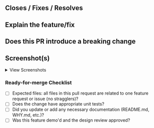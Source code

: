 <!--
Follow the steps to create the PR:

Subject: "feat/fix/docs(#issue_id): <PR Subject>"
Assignees: "Developers"
Projects: ""
-->

## Closes / Fixes / Resolves

<!-- Comman separated list of GitHub Issue ID(s) -->

## Explain the feature/fix

<!-- Provide a clear explaination of the feature/fix implemented -->

## Does this PR introduce a breaking change

<!-- Yes/No -->

<!-- If this PR contains a breaking change, please describe the impact and migration path for existing applications here. -->

## Screenshot(s)

<!-- If applicable, add screenshots to help explain your problem. -->

<details>
<summary>View Screenshots</summary>

<!-- Add your screenshot(s) below this line -->

</details>

### Ready-for-merge Checklist

- [ ] Expected files: all files in this pull request are related to one feature request or issue (no stragglers)?
- [ ] Does the change have appropriate unit tests?
- [ ] Did you update or add any necessary documentation (README.md, WHY.md, etc.)?
- [ ] Was this feature demo'd and the design review approved?
